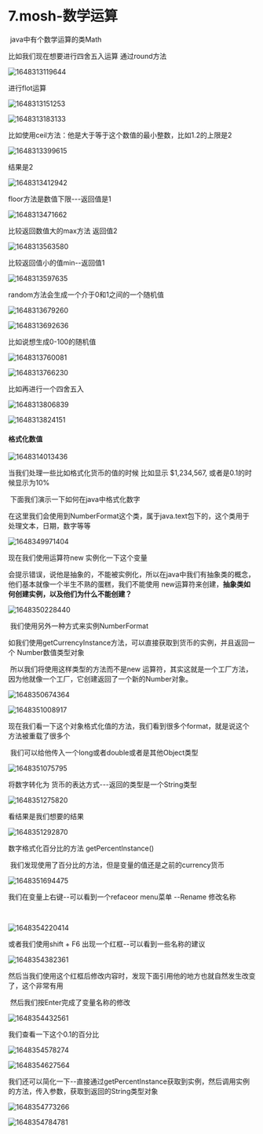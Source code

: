 # 7.mosh-数学运算



​			java中有个数学运算的类Math



比如我们现在想要进行四舍五入运算 通过round方法

![1648313119644](../../../.vuepress/public/images/1648313119644.png)



进行flot运算

![1648313151253](../../../.vuepress/public/images/1648313151253.png)



![1648313183133](../../../.vuepress/public/images/1648313183133.png)





比如使用ceil方法：他是大于等于这个数值的最小整数，比如1.2的上限是2

![1648313399615](../../../.vuepress/public/images/1648313399615.png)





结果是2

![1648313412942](../../../.vuepress/public/images/1648313412942.png)





floor方法是数值下限---返回值是1

![1648313471662](../../../.vuepress/public/images/1648313471662.png)





比较返回数值大的max方法 返回值2

![1648313563580](../../../.vuepress/public/images/1648313563580.png)





比较返回值小的值min--返回值1

![1648313597635](../../../.vuepress/public/images/1648313597635.png)



random方法会生成一个介于0和1之间的一个随机值

![1648313679260](../../../.vuepress/public/images/1648313679260.png)



![1648313692636](../../../.vuepress/public/images/1648313692636.png)





比如说想生成0-100的随机值

![1648313760081](../../../.vuepress/public/images/1648313760081.png)

![1648313766230](../../../.vuepress/public/images/1648313766230.png)





比如再进行一个四舍五入

![1648313806839](../../../.vuepress/public/images/1648313806839.png)



![1648313824151](../../../.vuepress/public/images/1648313824151.png)







#### 格式化数值



![1648314013436](../../../.vuepress/public/images/1648314013436.png)





当我们处理一些比如格式化货币的值的时候 比如显示 $1,234,567, 或者是0.1的时候显示为10%

​	下面我们演示一下如何在java中格式化数字

​	在这里我们会使用到NumberFormat这个类，属于java.text包下的，这个类用于处理文本，日期，数字等等

![1648349971404](../../../.vuepress/public/images/1648349971404.png)





现在我们使用运算符new 实例化一下这个变量

​		会提示错误，说他是抽象的，不能被实例化，所以在java中我们有抽象类的概念，他们基本就像一个半生不熟的蛋糕，我们不能使用 new运算符来创建，**抽象类如何创建实例，以及他们为什么不能创建？**

![1648350228440](../../../.vuepress/public/images/1648350228440.png)



​	我们使用另外一种方式来实例NumberFormat

​		如我们使用getCurrencyInstance方法，可以直接获取到货币的实例，并且返回一个 Number数值类型对象

​		所以我们将使用这样类型的方法而不是new 运算符，其实这就是一个工厂方法，因为他就像一个工厂，它创建返回了一个新的Number对象。

![1648350674364](../../../.vuepress/public/images/1648350674364.png)

![1648351008917](../../../.vuepress/public/images/1648351008917.png)



现在我们看一下这个对象格式化值的方法，我们看到很多个format，就是说这个方法被重载了很多个

​		我们可以给他传入一个long或者double或者是其他Object类型

![1648351075795](../../../.vuepress/public/images/1648351075795.png)



将数字转化为 货币的表达方式---返回的类型是一个String类型

![1648351275820](../../../.vuepress/public/images/1648351275820.png)



看结果是我们想要的结果

![1648351292870](../../../.vuepress/public/images/1648351292870.png)







数字格式化百分比的方法 getPercentInstance()

​	我们发现使用了百分比的方法，但是变量的值还是之前的currency货币

![1648351694475](../../../.vuepress/public/images/1648351694475.png)



我们在变量上右键--可以看到一个refaceor menu菜单 --Rename 修改名称

​	

![1648354220414](../../../.vuepress/public/images/1648354220414.png)



或者我们使用shift + F6 出现一个红框--可以看到一些名称的建议

![1648354382361](../../../.vuepress/public/images/1648354382361.png)



然后当我们使用这个红框后修改内容时，发现下面引用他的地方也就自然发生改变了，这个非常有用

​		然后我们按Enter完成了变量名称的修改

![1648354432561](../../../.vuepress/public/images/1648354432561.png)



我们查看一下这个0.1的百分比

![1648354578274](../../../.vuepress/public/images/1648354578274.png)



![1648354627564](../../../.vuepress/public/images/1648354627564.png)



我们还可以简化一下--直接通过getPercentInstance获取到实例，然后调用实例的方法，传入参数，获取到返回的String类型对象

![1648354773266](../../../.vuepress/public/images/1648354773266.png)



![1648354784781](../../../.vuepress/public/images/1648354784781.png)





















































